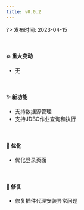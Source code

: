 ```yaml
---
title: v0.0.2
---
```


?> 发布时间: 2023-04-15

<br/>

#### 💥️ 重大变动

- 无

<br/>

#### ✨ 新功能

- 支持数据源管理
- 支持JDBC作业查询和执行

<br/>

#### 🎨 优化

- 优化登录页面

<br/>

#### 🐛 修复

- 修复插件代理安装异常问题
